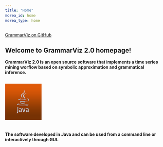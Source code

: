 ```yaml
---
title: "Home"
morea_id: home
morea_type: home
---
```


<script type="text/javascript" src="http://cdn.mathjax.org/mathjax/latest/MathJax.js?config=TeX-AMS-MML_HTMLorMML"></script>

<link rel="stylesheet" href="/css/gh-fork-ribbon.css">
<link rel="stylesheet" type="text/css" href="http://fonts.googleapis.com/css?family=Open+Sans:normal,italic,bold">
<div class="github-fork-ribbon-wrapper right">
  <div class="github-fork-ribbon">
    <a href="https://github.com/grammarviz">GrammarViz on GitHub</a>
  </div>
</div>

## Welcome to GrammarViz 2.0 homepage!
<p><strong>GrammarViz 2.0 is an open source software that implements a time series mining worflow based on symbolic approximation and grammatical inference.</strong></p>

<div class="gray-background">
  <div class="container">
    <div class="row">
      <div class="col-sm-2">
          <div class="row">
           <div class="col-xs-8">
             <img style="margin-top: 15px; margin-bottom: 15px" src="morea/assets/java.png" width="120px" class="center-block img-circle">
           </div>
          </div>
      </div>
      <div class="col-sm-10">
       <h4>The software developed in Java and can be used from a command line or interactively through GUI.</h4>
      </div>
    </div>
  </div>
</div>
<!-- $$\sum_{n=1}^\infty 1/n^2 = \frac{\pi^2}{6}$$ -->

<!--![GrammarViz 2.0 screenshot](/morea/assets/screen-front.png "GrammarViz 2.0 screenshot")-->
